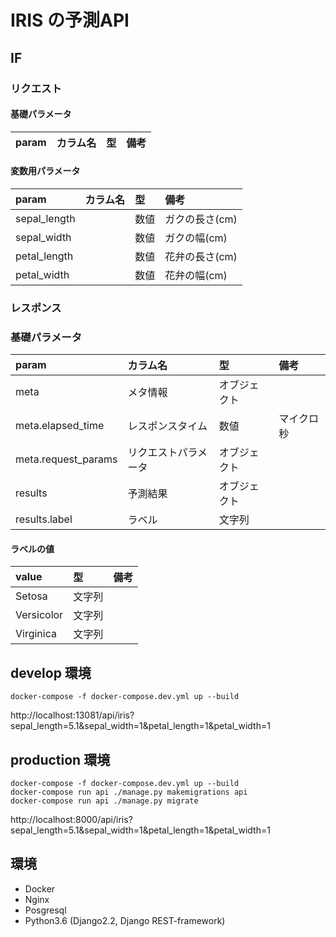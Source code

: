 # IRIS の予測API

## IF

### リクエスト

#### 基礎パラメータ

|param|カラム名|型|備考|
|:--|:--|:--|:--|

#### 変数用パラメータ

|param|カラム名|型|備考|
|:--|:--|:--|:--|
|sepal_length||数値|ガクの長さ(cm)|
|sepal_width||数値|ガクの幅(cm)|
|petal_length||数値|花弁の長さ(cm)|
|petal_width||数値|花弁の幅(cm)|

### レスポンス

### 基礎パラメータ

|param|カラム名|型|備考|
|:--|:--|:--|:--|
|meta|メタ情報|オブジェクト||
|meta.elapsed_time|レスポンスタイム|数値|マイクロ秒|
|meta.request_params|リクエストパラメータ|オブジェクト||
|results|予測結果|オブジェクト||
|results.label|ラベル|文字列||

#### ラベルの値

|value|型|備考|
|:--|:--|:--|
|Setosa|文字列||
|Versicolor|文字列||
|Virginica|文字列||

## develop 環境

```shell
docker-compose -f docker-compose.dev.yml up --build
```

http://localhost:13081/api/iris?sepal_length=5.1&sepal_width=1&petal_length=1&petal_width=1


## production 環境

```shell
docker-compose -f docker-compose.dev.yml up --build
docker-compose run api ./manage.py makemigrations api
docker-compose run api ./manage.py migrate
```

http://localhost:8000/api/iris?sepal_length=5.1&sepal_width=1&petal_length=1&petal_width=1


## 環境

- Docker
- Nginx
- Posgresql
- Python3.6 (Django2.2, Django REST-framework)
